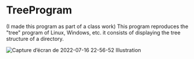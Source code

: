 # TreeProgram
(I made this program as part of a class work)
This program reproduces the "tree" program of Linux, Windows, etc.
it consists of displaying the tree structure of a directory.

![Capture d’écran de 2022-07-16 22-56-52](https://user-images.githubusercontent.com/65661792/179374353-d817a830-028f-45a4-a956-126b21b13184.png)
Illustration
